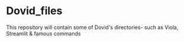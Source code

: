 # Dovid_files
This repository will contain some of Dovid's directories- such as Viola, Streamlit & famous commands
